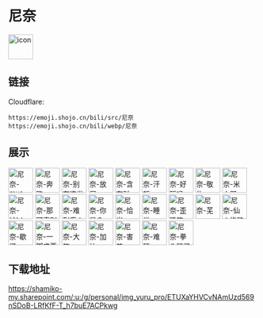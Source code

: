 # 尼奈
<img src="https://emoji.shojo.cn/bili/src/尼奈/icon.png" width="50" height="50" alt="icon">

## 链接
Cloudflare:
```
https://emoji.shojo.cn/bili/src/尼奈
https://emoji.shojo.cn/bili/webp/尼奈
```
## 展示
<img src="https://emoji.shojo.cn/bili/src/尼奈/尼奈-mua.png" width="50" height="50" alt="尼奈-mua">
<img src="https://emoji.shojo.cn/bili/src/尼奈/尼奈-奔跑.png" width="50" height="50" alt="尼奈-奔跑">
<img src="https://emoji.shojo.cn/bili/src/尼奈/尼奈-别在这发癫.png" width="50" height="50" alt="尼奈-别在这发癫">
<img src="https://emoji.shojo.cn/bili/src/尼奈/尼奈-放屁.png" width="50" height="50" alt="尼奈-放屁">
<img src="https://emoji.shojo.cn/bili/src/尼奈/尼奈-含在叫.png" width="50" height="50" alt="尼奈-含在叫">
<img src="https://emoji.shojo.cn/bili/src/尼奈/尼奈-汗颜.png" width="50" height="50" alt="尼奈-汗颜">
<img src="https://emoji.shojo.cn/bili/src/尼奈/尼奈-好玩吗.png" width="50" height="50" alt="尼奈-好玩吗">
<img src="https://emoji.shojo.cn/bili/src/尼奈/尼奈-敬礼.png" width="50" height="50" alt="尼奈-敬礼">
<img src="https://emoji.shojo.cn/bili/src/尼奈/尼奈-米虫哭.png" width="50" height="50" alt="尼奈-米虫哭">
<img src="https://emoji.shojo.cn/bili/src/尼奈/尼奈-妙!！.png" width="50" height="50" alt="尼奈-妙!！">
<img src="https://emoji.shojo.cn/bili/src/尼奈/尼奈-那可真别.png" width="50" height="50" alt="尼奈-那可真别">
<img src="https://emoji.shojo.cn/bili/src/尼奈/尼奈-难耐癫火.png" width="50" height="50" alt="尼奈-难耐癫火">
<img src="https://emoji.shojo.cn/bili/src/尼奈/尼奈-你是？.png" width="50" height="50" alt="尼奈-你是？">
<img src="https://emoji.shojo.cn/bili/src/尼奈/尼奈-恰米.png" width="50" height="50" alt="尼奈-恰米">
<img src="https://emoji.shojo.cn/bili/src/尼奈/尼奈-睡觉.png" width="50" height="50" alt="尼奈-睡觉">
<img src="https://emoji.shojo.cn/bili/src/尼奈/尼奈-歪嘴笑.png" width="50" height="50" alt="尼奈-歪嘴笑">
<img src="https://emoji.shojo.cn/bili/src/尼奈/尼奈-芜.png" width="50" height="50" alt="尼奈-芜">
<img src="https://emoji.shojo.cn/bili/src/尼奈/尼奈-仙人指路.png" width="50" height="50" alt="尼奈-仙人指路">
<img src="https://emoji.shojo.cn/bili/src/尼奈/尼奈-歇了.png" width="50" height="50" alt="尼奈-歇了">
<img src="https://emoji.shojo.cn/bili/src/尼奈/尼奈-一脚盛夏.png" width="50" height="50" alt="尼奈-一脚盛夏">
<img src="https://emoji.shojo.cn/bili/src/尼奈/尼奈-大笑.png" width="50" height="50" alt="尼奈-大笑">
<img src="https://emoji.shojo.cn/bili/src/尼奈/尼奈-加油.png" width="50" height="50" alt="尼奈-加油">
<img src="https://emoji.shojo.cn/bili/src/尼奈/尼奈-害羞.png" width="50" height="50" alt="尼奈-害羞">
<img src="https://emoji.shojo.cn/bili/src/尼奈/尼奈-难顶.png" width="50" height="50" alt="尼奈-难顶">
<img src="https://emoji.shojo.cn/bili/src/尼奈/尼奈-拳头硬了.png" width="50" height="50" alt="尼奈-拳头硬了">

## 下载地址

https://shamiko-my.sharepoint.com/:u:/g/personal/img_yuru_pro/ETUXaYHVCvNAmUzd569nSDoB-LRfKfF-T_h7buE7ACPkwg
